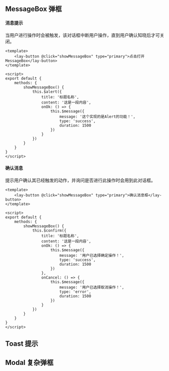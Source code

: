 ## MessageBox 弹框

#### 消息提示

 当用户进行操作时会被触发，该对话框中断用户操作，直到用户确认知晓后才可关闭。 

<message-box-one></message-box-one>

```vue
<template>
	<lay-button @click="showMessageBox" type="primary">点击打开MessageBox</lay-button>
</template>

<script>
export default {
	methods: {
		showMessageBox() {
			this.$alert({
				title: '标题名称',
				content: '这是一段内容',
				onOk: () => {
					this.$message({
						message: '这个实现的是Alert的功能！',
						type: 'success',
						duration: 1500
					})
				}
			})
		}
	}
}
</script>
```

#### 确认消息

 提示用户确认其已经触发的动作，并询问是否进行此操作时会用到此对话框。 

<message-box-two></message-box-two>

```vue
<template>
	<lay-button @click="showMessageBox" type="primary">确认消息框</lay-button>
</template>

<script>
export default {
	methods: {
		showMessageBox() {
			this.$confirm({
				title: '标题名称',
				content: '这是一段内容',
				onOk: () => {
					this.$message({
						message: '用户已选择确定操作！',
						type: 'success',
						duration: 1500
					})
				},
				onCancel: () => {
					this.$message({
						message: '用户已选择取消操作！',
						type: 'error',
						duration: 1500
					})
				}
			})
		}
	}
}
</script>
```



## Toast 提示
## Modal 复杂弹框